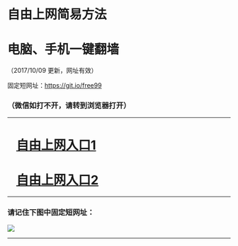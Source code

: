 ﻿# 自由上网简易方法

# 电脑、手机一键翻墙

（2017/10/09 更新，网址有效）

固定短网址：https://git.io/free99

### （微信如打不开，请转到浏览器打开）


***





# &nbsp;&nbsp; <a href="http://ft1529415540.fwq-tz-1001.info/fwqtz01.html?t=100900127827 " target="_blank">自由上网入口1</a>
# &nbsp;&nbsp; <a href="http://ft3020613404.fwq-tz-1002.info/fwqtz02.html?t=100900114542 " target="_blank">自由上网入口2</a>
***

### 请记住下图中固定短网址：

<img src="https://s3-us-west-2.amazonaws.com/fwq-1001/yjfq-20170905okok.png" /> 


***

